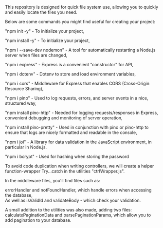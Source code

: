 This repository is designed for quick file system use, allowing you to quickly and easily locate the files you need.

Below are some commands you might find useful for creating your project:

"npm init -y" - To initialize your project,

"npm install -y" - To initialize your project,

"npm i --save-dev nodemon" - A tool for automatically restarting a Node.js server when files are changed,

"npm i express" - Express is a convenient "constructor" for API,

"npm i dotenv" - Dotenv to store and load environment variables,

"npm i cors" - Middleware for Express that enables CORS (Cross-Origin Resource Sharing),

"npm i pino" - Used to log requests, errors, and server events in a nice, structured way,

"npm install pino-http" - Needed for logging requests/responses in Express, convenient debugging and monitoring of server operation,

"npm install pino-pretty" - Used in conjunction with pino or pino-http to ensure that logs are nicely formatted and readable in the console,

"npm i joi" - A library for data validation in the JavaScript environment, in particular in Node.js.

"npm i bcrypt" - Used for hashing when storing the password

To avoid code duplication when writing controllers, we will create a helper function-wrapper Try...catch in the utilities "ctrlWrapper.js".

In the middleware files, you'll find files such as:

errorHandler and notFoundHandler, which handle errors when accessing the database,  
As well as isValidId and validateBody - which check your validation.

A small addition to the utilities was also made, adding two files: calculatePaginationData and parsePaginationParams, which allow you to add pagination to your database.
